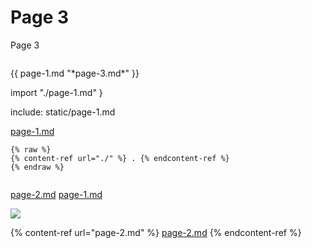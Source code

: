 # Page 3

Page 3

```{include}
```

\{{ page-1.md "\*page-3.md\*" \}}

import "./page-1.md" }

include: static/page-1.md

[page-1.md](page-1.md "mention")

```
{% raw %}
{% content-ref url="./" %} . {% endcontent-ref %}
{% endraw %}


```

[page-2.md](page-2.md "mention") [page-1.md](page-1.md "mention")



![](<.gitbook/assets/screenshot\_1722259348 (1).png>)





{% content-ref url="page-2.md" %}
[page-2.md](page-2.md)
{% endcontent-ref %}
